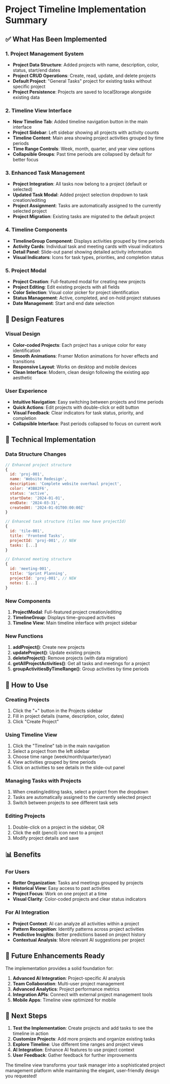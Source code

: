 # Project Timeline Implementation Summary

## ✅ What Has Been Implemented

### 1. Project Management System
- **Project Data Structure**: Added projects with name, description, color, status, start/end dates
- **Project CRUD Operations**: Create, read, update, and delete projects
- **Default Project**: "General Tasks" project for existing tasks without specific project
- **Project Persistence**: Projects are saved to localStorage alongside existing data

### 2. Timeline View Interface
- **New Timeline Tab**: Added timeline navigation button in the main interface
- **Project Sidebar**: Left sidebar showing all projects with activity counts
- **Timeline Content**: Main area showing project activities grouped by time periods
- **Time Range Controls**: Week, month, quarter, and year view options
- **Collapsible Groups**: Past time periods are collapsed by default for better focus

### 3. Enhanced Task Management
- **Project Integration**: All tasks now belong to a project (default or selected)
- **Updated Task Modal**: Added project selection dropdown to task creation/editing
- **Project Assignment**: Tasks are automatically assigned to the currently selected project
- **Project Migration**: Existing tasks are migrated to the default project

### 4. Timeline Components
- **TimelineGroup Component**: Displays activities grouped by time periods
- **Activity Cards**: Individual task and meeting cards with visual indicators
- **Detail Panel**: Slide-out panel showing detailed activity information
- **Visual Indicators**: Icons for task types, priorities, and completion status

### 5. Project Modal
- **Project Creation**: Full-featured modal for creating new projects
- **Project Editing**: Edit existing projects with all fields
- **Color Selection**: Visual color picker for project identification
- **Status Management**: Active, completed, and on-hold project statuses
- **Date Management**: Start and end date selection

## 🎨 Design Features

### Visual Design
- **Color-coded Projects**: Each project has a unique color for easy identification
- **Smooth Animations**: Framer Motion animations for hover effects and transitions
- **Responsive Layout**: Works on desktop and mobile devices
- **Clean Interface**: Modern, clean design following the existing app aesthetic

### User Experience
- **Intuitive Navigation**: Easy switching between projects and time periods
- **Quick Actions**: Edit projects with double-click or edit button
- **Visual Feedback**: Clear indicators for task status, priority, and completion
- **Collapsible Interface**: Past periods collapsed to focus on current work

## 🔧 Technical Implementation

### Data Structure Changes
```javascript
// Enhanced project structure
{
  id: 'proj-001',
  name: 'Website Redesign',
  description: 'Complete website overhaul project',
  color: '#3B82F6',
  status: 'active',
  startDate: '2024-01-01',
  endDate: '2024-03-31',
  createdAt: '2024-01-01T00:00:00Z'
}

// Enhanced task structure (tiles now have projectId)
{
  id: 'tile-001',
  title: 'Frontend Tasks',
  projectId: 'proj-001', // NEW
  tasks: [...]
}

// Enhanced meeting structure
{
  id: 'meeting-001',
  title: 'Sprint Planning',
  projectId: 'proj-001', // NEW
  notes: [...]
}
```

### New Components
1. **ProjectModal**: Full-featured project creation/editing
2. **TimelineGroup**: Displays time-grouped activities
3. **Timeline View**: Main timeline interface with project sidebar

### New Functions
1. **addProject()**: Create new projects
2. **updateProject()**: Update existing projects
3. **deleteProject()**: Remove projects (with data migration)
4. **getAllProjectActivities()**: Get all tasks and meetings for a project
5. **groupActivitiesByTimeRange()**: Group activities by time periods

## 🚀 How to Use

### Creating Projects
1. Click the "+" button in the Projects sidebar
2. Fill in project details (name, description, color, dates)
3. Click "Create Project"

### Using Timeline View
1. Click the "Timeline" tab in the main navigation
2. Select a project from the left sidebar
3. Choose time range (week/month/quarter/year)
4. View activities grouped by time periods
5. Click on activities to see details in the slide-out panel

### Managing Tasks with Projects
1. When creating/editing tasks, select a project from the dropdown
2. Tasks are automatically assigned to the currently selected project
3. Switch between projects to see different task sets

### Editing Projects
1. Double-click on a project in the sidebar, OR
2. Click the edit (pencil) icon next to a project
3. Modify project details and save

## 📊 Benefits

### For Users
- **Better Organization**: Tasks and meetings grouped by projects
- **Historical View**: Easy access to past activities
- **Project Focus**: Work on one project at a time
- **Visual Clarity**: Color-coded projects and clear status indicators

### For AI Integration
- **Project Context**: AI can analyze all activities within a project
- **Pattern Recognition**: Identify patterns across project activities
- **Predictive Insights**: Better predictions based on project history
- **Contextual Analysis**: More relevant AI suggestions per project

## 🔮 Future Enhancements Ready

The implementation provides a solid foundation for:
1. **Advanced AI Integration**: Project-specific AI analysis
2. **Team Collaboration**: Multi-user project management
3. **Advanced Analytics**: Project performance metrics
4. **Integration APIs**: Connect with external project management tools
5. **Mobile Apps**: Timeline view optimized for mobile

## 🎯 Next Steps

1. **Test the Implementation**: Create projects and add tasks to see the timeline in action
2. **Customize Projects**: Add more projects and organize existing tasks
3. **Explore Timeline**: Use different time ranges and project views
4. **AI Integration**: Enhance AI features to use project context
5. **User Feedback**: Gather feedback for further improvements

The timeline view transforms your task manager into a sophisticated project management platform while maintaining the elegant, user-friendly design you requested!
